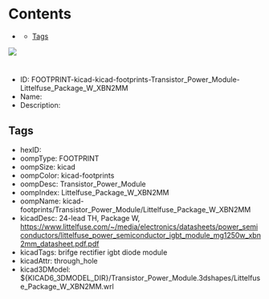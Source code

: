 



Contents
========

* [](#)
	* [Tags](#tags)
  
![][im]
# 

- ID: FOOTPRINT-kicad-kicad-footprints-Transistor_Power_Module-Littelfuse_Package_W_XBN2MM
- Name: 
- Description: 

## Tags

- hexID: 
- oompType: FOOTPRINT
- oompSize: kicad
- oompColor: kicad-footprints
- oompDesc: Transistor_Power_Module
- oompIndex: Littelfuse_Package_W_XBN2MM
- oompName: kicad-footprints/Transistor_Power_Module/Littelfuse_Package_W_XBN2MM
- kicadDesc: 24-lead TH, Package W, https://www.littelfuse.com/~/media/electronics/datasheets/power_semiconductors/littelfuse_power_semiconductor_igbt_module_mg1250w_xbn2mm_datasheet.pdf.pdf
- kicadTags: brifge rectifier igbt diode module
- kicadAttr: through_hole
- kicad3DModel: ${KICAD6_3DMODEL_DIR}/Transistor_Power_Module.3dshapes/Littelfuse_Package_W_XBN2MM.wrl



[im]: image.png

